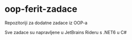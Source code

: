 # oop-ferit-zadace
Repozitoriji za dodatne zadace iz OOP-a

Sve zadace su napravljene u JetBrains Rideru s .NET6 u C#

